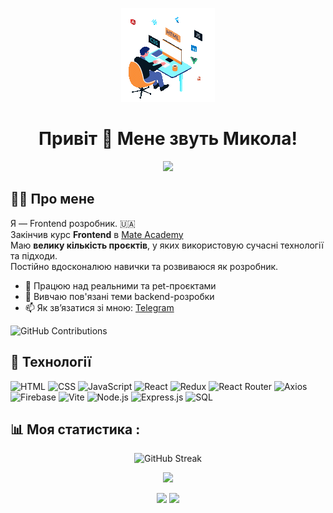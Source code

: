 <p align="center">
  <img src="https://github.com/melnichukmykola/MelnichukMykola/blob/main/assets/animation.gif?raw=true" alt="Developer Skills" />
</p>

<h1 align="center">Привіт 👋 Мене звуть Микола!</h1>

<p align="center">
  <a href="https://t.me/kolya2"><img src="https://img.shields.io/badge/Telegram-blue?style=for-the-badge&logo=telegram&logoColor=white" /></a>
</p>

## 🧑‍💻 Про мене

Я — Frontend розробник. 🇺🇦  
Закінчив курс **Frontend** в [Mate Academy](https://mate.academy)  
Маю **велику кількість проєктів**, у яких використовую сучасні технології та підходи.  
Постійно вдосконалюю навички та розвиваюся як розробник.

- 🔭 Працюю над реальними та pet-проєктами
- 🌱 Вивчаю пов'язані теми backend-розробки
- 📫 Як зв’язатися зі мною: [Telegram](https://t.me/kolya2)

![GitHub Contributions](https://github-readme-stats.vercel.app/api?username=melnichukmykola&show_icons=true&count_private=true&hide=stars&theme=tokyonight)

## 🚀 Технології

![HTML](https://img.shields.io/badge/-HTML5-E34F26?style=for-the-badge&logo=html5&logoColor=white)
![CSS](https://img.shields.io/badge/-CSS3-1572B6?style=for-the-badge&logo=css3)
![JavaScript](https://img.shields.io/badge/-JavaScript-F7DF1E?style=for-the-badge&logo=javascript&logoColor=black)
![React](https://img.shields.io/badge/-React-61DAFB?style=for-the-badge&logo=react&logoColor=black)
![Redux](https://img.shields.io/badge/-Redux-764ABC?style=for-the-badge&logo=redux&logoColor=white)
![React Router](https://img.shields.io/badge/-React_Router-CA4245?style=for-the-badge&logo=react-router&logoColor=white)
![Axios](https://img.shields.io/badge/-Axios-5A29E4?style=for-the-badge&logo=axios&logoColor=white)
![Firebase](https://img.shields.io/badge/-Firebase-FFCA28?style=for-the-badge&logo=firebase&logoColor=black)
![Vite](https://img.shields.io/badge/-Vite-646CFF?style=for-the-badge&logo=vite&logoColor=white)
![Node.js](https://img.shields.io/badge/-Node.js-339933?style=for-the-badge&logo=nodedotjs&logoColor=white)
![Express.js](https://img.shields.io/badge/-Express.js-000000?style=for-the-badge&logo=express&logoColor=white)
![SQL](https://img.shields.io/badge/-SQL-4479A1?style=for-the-badge&logo=postgresql&logoColor=white)


## 📊 Моя статистика :

<p align="center">
  <img src="https://github-readme-streak-stats.herokuapp.com?user=melnichukmykola&theme=tokyonight&hide_border=true&date_format=M%20j%5B%2C%20Y%5D" alt="GitHub Streak" />
</p>

<p align="center">
  <img src="https://github-profile-summary-cards.vercel.app/api/cards/profile-details?username=melnichukmykola&theme=tokyonight" />
</p>

<p align="center">
  <img src="https://github-profile-summary-cards.vercel.app/api/cards/repos-per-language?username=melnichukmykola&theme=tokyonight" />
  <img src="https://github-profile-summary-cards.vercel.app/api/cards/stats?username=melnichukmykola&theme=tokyonight" />
</p>
